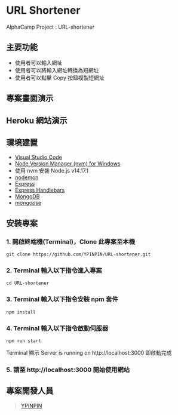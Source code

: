 # URL Shortener

AlphaCamp Project : URL-shortener

## 主要功能

- 使用者可以輸入網址
- 使用者可以將輸入網址轉換為短網址
- 使用者可以點擊 Copy 按鈕複製短網址

## 專案畫面演示

## Heroku 網站演示

## 環境建置

- [Visual Studio Code](https://code.visualstudio.com/)
- [Node Version Manager (nvm) for Windows](https://github.com/coreybutler/nvm-windows/releases)
- 使用 nvm 安裝 Node.js v14.17.1
- [nodemon](https://www.npmjs.com/package/nodemon)
- [Express](https://www.npmjs.com/package/express)
- [Express Handlebars](https://www.npmjs.com/package/express-handlebars)
- [MongoDB](https://www.mongodb.com/try/download/community)
- [mongoose](https://www.npmjs.com/package/mongoose)

## 安裝專案

### 1. 開啟終端機(Terminal)，Clone 此專案至本機

```
git clone https://github.com/YPINPIN/URL-shortener.git
```

### 2. Terminal 輸入以下指令進入專案

```
cd URL-shortener
```

### 3. Terminal 輸入以下指令安裝 npm 套件

```
npm install
```

### 4. Terminal 輸入以下指令啟動伺服器

```
npm run start
```

Terminal 顯示 Server is running on http://localhost:3000 即啟動完成

### 5. 請至 http://localhost:3000 開始使用網站

## 專案開發人員

> [YPINPIN](https://github.com/YPINPIN)
